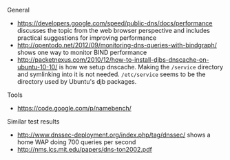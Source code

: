General

* https://developers.google.com/speed/public-dns/docs/performance discusses the topic from the web browser perspective and includes practical suggestions for improving performance
* http://opentodo.net/2012/09/monitoring-dns-queries-with-bindgraph/ shows one way to monitor BIND performance 
* http://packetnexus.com/2010/12/how-to-install-djbs-dnscache-on-ubuntu-10-10/ is how we setup dnscache.  Making the `/service` directory and symlinking into it is not needed.  `/etc/service` seems to be the directory used by Ubuntu's djb packages.

Tools

* https://code.google.com/p/namebench/

Similar test results

* http://www.dnssec-deployment.org/index.php/tag/dnssec/ shows a home WAP doing 700 queries per second
* http://nms.lcs.mit.edu/papers/dns-ton2002.pdf
